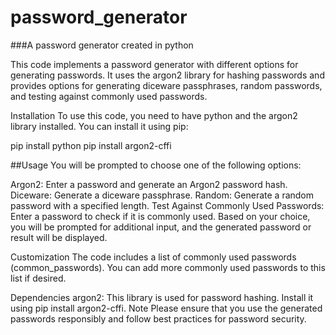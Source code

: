# password_generator
###A password generator created in python

This code implements a password generator with different options for generating passwords. It uses the argon2 library for hashing passwords and provides options for generating diceware passphrases, random passwords, and testing against commonly used passwords.

Installation
To use this code, you need to have python and the argon2 library installed. You can install it using pip:

pip install python
pip install argon2-cffi

##Usage
You will be prompted to choose one of the following options:

Argon2: Enter a password and generate an Argon2 password hash.
Diceware: Generate a diceware passphrase.
Random: Generate a random password with a specified length.
Test Against Commonly Used Passwords: Enter a password to check if it is commonly used.
Based on your choice, you will be prompted for additional input, and the generated password or result will be displayed.

Customization
The code includes a list of commonly used passwords (common_passwords). You can add more commonly used passwords to this list if desired.

Dependencies
argon2: This library is used for password hashing. Install it using pip install argon2-cffi.
Note
Please ensure that you use the generated passwords responsibly and follow best practices for password security.